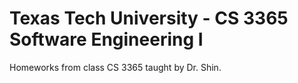# Texas Tech University - CS 3365 Software Engineering I
Homeworks from class CS 3365 taught by Dr. Shin.
